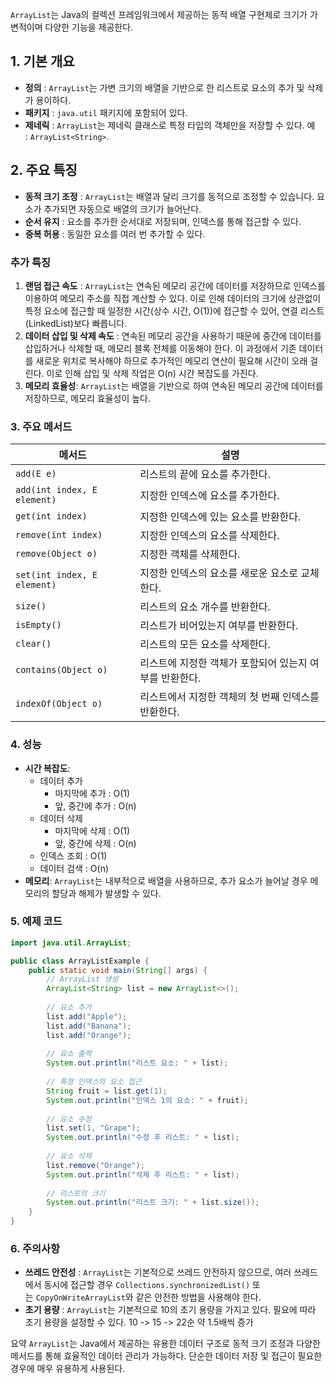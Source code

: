 `ArrayList`는 Java의 컬렉션 프레임워크에서 제공하는 동적 배열 구현체로 크기가 가변적이며 다양한 기능을 제공한다.

## 1.  기본 개요
- **정의** : `ArrayList`는 가변 크기의 배열을 기반으로 한 리스트로 요소의 추가 및 삭제가 용이하다.
- **패키지** : `java.util` 패키지에 포함되어 있다.
- **제네릭** : `ArrayList`는 제네릭 클래스로 특정 타입의 객체만을 저장할 수 있다. 예 : `ArrayList<String>`.

## 2. 주요 특징
- **동적 크기 조정** : `ArrayList`는 배열과 달리 크기를 동적으로 조정할 수 있습니다. 요소가 추가되면 자동으로 배열의 크기가 늘어난다.
- **순서 유지** : 요소를 추가한 순서대로 저장되며, 인덱스를 통해 접근할 수 있다.
- **중복 허용** : 동일한 요소를 여러 번 추가할 수 있다.
### 추가 특징
1. **랜덤 접근 속도** : `ArrayList`는 연속된 메모리 공간에 데이터를 저장하므로 인덱스를 이용하여 메모리 주소를 직접 계산할 수 있다. 이로 인해 데이터의 크기에 상관없이 특정 요소에 접근할 때 일정한 시간(상수 시간, O(1))에 접근할 수 있어, 연결 리스트(LinkedList)보다 빠릅니다.
2. **데이터 삽입 및 삭제 속도** : 연속된 메모리 공간을 사용하기 때문에 중간에 데이터를 삽입하거나 삭제할 때, 메모리 블록 전체를 이동해야 한다. 이 과정에서 기존 데이터를 새로운 위치로 복사해야 하므로 추가적인 메모리 연산이 필요해 시간이 오래 걸린다. 이로 인해 삽입 및 삭제 작업은 O(n) 시간 복잡도를 가진다.
3. **메모리 효율성**: `ArrayList`는 배열을 기반으로 하여 연속된 메모리 공간에 데이터를 저장하므로, 메모리 효율성이 높다.
### 3. 주요 메서드

| 메서드                         | 설명                              |
| --------------------------- | ------------------------------- |
| `add(E e)`                  | 리스트의 끝에 요소를 추가한다.               |
| `add(int index, E element)` | 지정한 인덱스에 요소를 추가한다.              |
| `get(int index)`            | 지정한 인덱스에 있는 요소를 반환한다.           |
| `remove(int index)`         | 지정한 인덱스의 요소를 삭제한다.              |
| `remove(Object o)`          | 지정한 객체를 삭제한다.                   |
| `set(int index, E element)` | 지정한 인덱스의 요소를 새로운 요소로 교체한다.      |
| `size()`                    | 리스트의 요소 개수를 반환한다.               |
| `isEmpty()`                 | 리스트가 비어있는지 여부를 반환한다.            |
| `clear()`                   | 리스트의 모든 요소를 삭제한다.               |
| `contains(Object o)`        | 리스트에 지정한 객체가 포함되어 있는지 여부를 반환한다. |
| `indexOf(Object o)`         | 리스트에서 지정한 객체의 첫 번째 인덱스를 반환한다.   |

### 4. 성능
- **시간 복잡도**:
    - 데이터 추가
		- 마지막에 추가 : O(1)
		- 앞, 중간에 추가 : O(n)
	- 데이터 삭제
		- 마지막에 삭제 : O(1)
		- 앞, 중간에 삭제 : O(n)
	- 인덱스 조회 : O(1)
	- 데이터 검색 : O(n)
- **메모리**: `ArrayList`는 내부적으로 배열을 사용하므로, 추가 요소가 늘어날 경우 메모리의 할당과 해제가 발생할 수 있다.

### 5. 예제 코드
```java
import java.util.ArrayList;

public class ArrayListExample {
    public static void main(String[] args) {
        // ArrayList 생성
        ArrayList<String> list = new ArrayList<>();
        
        // 요소 추가
        list.add("Apple");
        list.add("Banana");
        list.add("Orange");
        
        // 요소 출력
        System.out.println("리스트 요소: " + list);
        
        // 특정 인덱스의 요소 접근
        String fruit = list.get(1);
        System.out.println("인덱스 1의 요소: " + fruit);
        
        // 요소 수정
        list.set(1, "Grape");
        System.out.println("수정 후 리스트: " + list);
        
        // 요소 삭제
        list.remove("Orange");
        System.out.println("삭제 후 리스트: " + list);
        
        // 리스트의 크기
        System.out.println("리스트 크기: " + list.size());
    }
}
```
### 6. 주의사항

- **쓰레드 안전성** : `ArrayList`는 기본적으로 쓰레드 안전하지 않으므로, 여러 쓰레드에서 동시에 접근할 경우 `Collections.synchronizedList()` 또는 `CopyOnWriteArrayList`와 같은 안전한 방법을 사용해야 한다.
- **초기 용량** : `ArrayList`는 기본적으로 10의 초기 용량을 가지고 있다. 필요에 따라 초기 용량을 설정할 수 있다. 10 -> 15 -> 22순 약 1.5배씩 증가

요약
`ArrayList`는 Java에서 제공하는 유용한 데이터 구조로 동적 크기 조정과 다양한 메서드를 통해 효율적인 데이터 관리가 가능하다. 단순한 데이터 저장 및 접근이 필요한 경우에 매우 유용하게 사용된다.